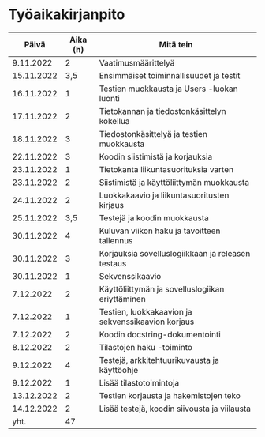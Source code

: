# Työaikakirjanpito

| Päivä         | Aika (h) | Mitä tein                                         |
| ------------- | -------- | ------------------------------------------------- |
| 9.11.2022     |    2     | Vaatimusmäärittelyä                               |
| 15.11.2022    |    3,5   | Ensimmäiset toiminnallisuudet ja testit           |
| 16.11.2022    |    1     | Testien muokkausta ja Users -luokan luonti        |
| 17.11.2022    |    2     | Tietokannan ja tiedostonkäsittelyn kokeilua       |
| 18.11.2022    |    3     | Tiedostonkäsittelyä ja testien muokkausta         |
| 22.11.2022    |    3     | Koodin siistimistä ja korjauksia                  |
| 23.11.2022    |    1     | Tietokanta liikuntasuorituksia varten             |
| 23.11.2022    |    2     | Siistimistä ja käyttöliittymän muokkausta         |
| 24.11.2022    |    2     | Luokkakaavio ja liikuntasuoritusten kirjaus       |
| 25.11.2022    |   3,5    | Testejä ja koodin muokkausta                      |
| 30.11.2022    |   4      | Kuluvan viikon haku ja tavoitteen tallennus       |
| 30.11.2022    |   3      | Korjauksia sovelluslogiikkaan ja releasen testaus |
| 30.11.2022    |   1      | Sekvenssikaavio                                   |
| 7.12.2022     |   2      | Käyttöliittymän ja sovelluslogiikan eriyttäminen  |
| 7.12.2022     |   1      | Testien, luokkakaavion ja sekvenssikaavion korjaus|
| 7.12.2022     |   2      | Koodin docstring-dokumentointi                    |
| 8.12.2022     |   2      | Tilastojen haku -toiminto                         |
| 9.12.2022     |   4      | Testejä, arkkitehtuurikuvausta ja käyttöohje      |
| 9.12.2022     |   1      | Lisää tilastotoimintoja                           |
| 13.12.2022    |   2      | Testien korjausta ja hakemistojen teko            |
| 14.12.2022    |   2      | Lisää testejä, koodin siivousta ja viilausta      |
| yht.          |   47     |                                                   |


